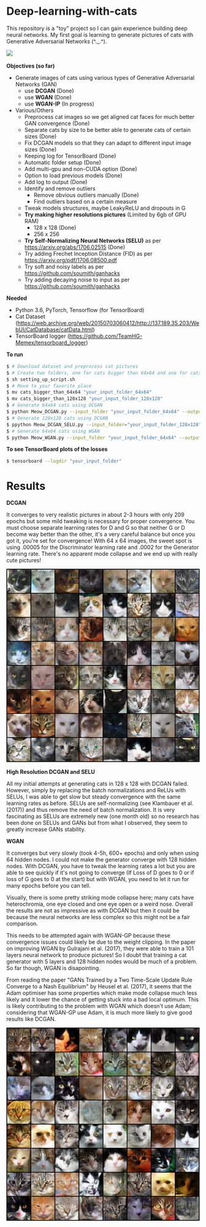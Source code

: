 # Deep-learning-with-cats

This repository is a "toy" project so I can gain experience building deep neural networks. My first goal is learning to generate pictures of cats with Generative Adversarial Networks (^._.^). 

![](/images/DCGAN_220epochs.gif)

**Objectives (so far)**
* Generate images of cats using various types of Generative Adversarial Networks (GAN)
  * use **DCGAN** (Done)
  * use **WGAN** (Done)
  * use **WGAN-IP** (In progress)
* Various/Others
  * Preprocess cat images so we get aligned cat faces for much better GAN convergence (Done)
  * Separate cats by size to be better able to generate cats of certain sizes (Done)
  * Fix DCGAN models so that they can adapt to different input image sizes (Done)
  * Keeping log for TensorBoard (Done)
  * Automatic folder setup (Done)
  * Add multi-gpu and non-CUDA option (Done)
  * Option to load previous models (Done)
  * Add log to output (Done)
  * Identify and remove outliers
    * Remove obvious outliers manually (Done)
    * Find outliers based on a certain measure
  * Tweak models structures, maybe LeakyReLU and dropouts in G
  * **Try making higher resolutions pictures** (Limited by 6gb of GPU RAM)
    * 128 x 128 (Done)
    * 256 x 256 
  * **Try Self-Normalizing Neural Networks (SELU)** as per https://arxiv.org/abs/1706.02515 (Done)
  * Try adding Frechet Inception Distance (FID) as per https://arxiv.org/pdf/1706.08500.pdf
  * Try soft and noisy labels as per https://github.com/soumith/ganhacks
  * Try adding decaying noise to input as per https://github.com/soumith/ganhacks
  
**Needed**

* Python 3.6, PyTorch, Tensorflow (for TensorBoard)
* Cat Dataset (https://web.archive.org/web/20150703060412/http://137.189.35.203/WebUI/CatDatabase/catData.html)
* TensorBoard logger (https://github.com/TeamHG-Memex/tensorboard_logger)

**To run**
```bash
$ # Download dataset and preprocess cat pictures 
$ # Create two folders, one for cats bigger than 64x64 and one for cats bigger than 128x128
$ sh setting_up_script.sh
$ # Move to your favorite place
$ mv cats_bigger_than_64x64 "your_input_folder_64x64"
$ mv cats_bigger_than_128x128 "your_input_folder_128x128"
$ # Generate 64x64 cats using DCGAN
$ python Meow_DCGAN.py --input_folder "your_input_folder_64x64" --output_folder "your_output_folder"
$ # Generate 128x128 cats using DCGAN
$ ppython Meow_DCGAN_SELU.py --input_folder="your_input_folder_128x128" --image_size 128 --G_h_size 64 --D_h_size 64
$ # Generate 64x64 cats using WGAN
$ python Meow_WGAN.py --input_folder "your_input_folder_64x64" --output_folder "your_output_folder"
```
**To see TensorBoard plots of the losses**
```bash
$ tensorboard --logdir "your_input_folder"
```

# Results

**DCGAN**

It converges to very realistic pictures in about 2-3 hours with only 209 epochs but some mild tweaking is necessary for proper convergence. You must choose separate learning rates for D and G so that neither G or D become way better than the other, it's a very careful balance but once you got it, you're set for convergence! With 64 x 64 images, the sweet spot is using .00005 for the Discriminator learning rate and .0002 for the Generator learning rate. There's no apparent mode collapse and we end up with really cute pictures!

![](/images/DCGAN_209epoch.png)

**High Resolution DCGAN and SELU**

All my initial attempts at generating cats in 128 x 128 with DCGAN failed. However, simply by replacing the batch normalizations and ReLUs with SELUs, I was able to get slow but steady convergence with the same learning rates as before. SELUs are self-normalizing (see Klambauer et al.(2017)) and thus remove the need of batch normalization. It is very fascinating as SELUs are extremely new (one month old) so no research has been done on SELUs and GANs but from what I observed, they seem to greatly increase GANs stability.

**WGAN**

It converges but very slowly (took 4-5h, 600+ epochs) and only when using 64 hidden nodes. I could not make the generator converge with 128 hidden nodes. With DCGAN, you have to tweak the learning rates a lot but you are able to see quickly if it's not going to converge (If Loss of D goes to 0 or if loss of G goes to 0 at the start) but with WGAN, you need to let it run for many epochs before you can tell. 

Visually, there is some pretty striking mode collapse here; many cats have heterochromia, one eye closed and one eye open or a weird nose. Overall the results are not as impressive as with DCGAN but then it could be because the neural networks are less complex so this might not be a fair comparison.

This needs to be attempted again with WGAN-GP because these convergence issues could likely be due to the weight clipping. In the paper on improving WGAN by Gulrajani et al. (2017), they were able to train a 101 layers neural network to produce pictures! So I doubt that training a cat generator with 5 layers and 128 hidden nodes would be much of a problem. So far though, WGAN is disapointing.

From reading the paper "GANs Trained by a Two Time-Scale Update Rule Converge to a Nash Equilibrium" by Heusel et al. (2017), it seems that the Adam optimiser has some properties which make mode collapse much less likely and it lower the chance of getting stuck into a bad local optimum. This is likely contributing to the problem with WGAN which doesn't use Adam; considering that WGAN-GP use Adam, it is much more likely to give good results like DCGAN.

![](/images/WGAN_1408epoch.png)
